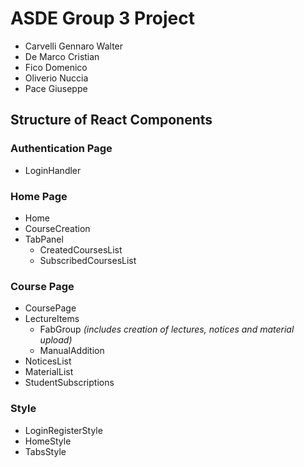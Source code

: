 # ASDE Group 3 Project
- Carvelli Gennaro Walter
- De Marco Cristian
- Fico Domenico
- Oliverio Nuccia
- Pace Giuseppe

## Structure of React Components

  
### Authentication Page
 - LoginHandler

### Home Page
 - Home
 - CourseCreation
 - TabPanel
	 - CreatedCoursesList
	 - SubscribedCoursesList
 
### Course Page
 - CoursePage
 - LectureItems
	 - FabGroup *(includes creation of lectures, notices and material upload)*
	 - ManualAddition
 - NoticesList
 - MaterialList
 - StudentSubscriptions

### Style
 - LoginRegisterStyle
 - HomeStyle
 - TabsStyle
